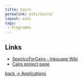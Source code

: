 ```yaml
---
title: Cairo
permalink: wiki/Cairo/
layout: wiki
tags:
 - Programms
---
```


Links
-----

-   [SpecIccForCairo - Inkscape
    Wiki](http://wiki.inkscape.org/wiki/index.php/SpecIccForCairo)
-   [Cairo project page](http://www.cairographics.org)

[back -&gt; Applications](/wiki/Applications "wikilink")
